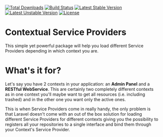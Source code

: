 [![Total Downloads](https://poser.pugx.org/rtroncoso/context/d/total.svg)](https://packagist.org/packages/rtroncoso/context)
[![Build Status](https://travis-ci.org/rtroncoso/Context.svg?branch=master)](https://travis-ci.org/rtroncoso/Context)
[![Latest Stable Version](https://poser.pugx.org/rtroncoso/context/v/stable.svg)](https://packagist.org/packages/rtroncoso/context)
[![Latest Unstable Version](https://poser.pugx.org/rtroncoso/context/v/unstable.svg)](https://packagist.org/packages/rtroncoso/context)
[![License](https://poser.pugx.org/rtroncoso/context/license.svg)](https://packagist.org/packages/rtroncoso/context)

# Contextual Service Providers
This simple yet powerful package will help you load different Service Providers depending in which context you are.

# What's it for?
Let's say you have 2 contexts in your application: an **Admin Panel** and a **RESTful WebService**. This are certainly two completely different contexts as in one context you'll maybe want to get all resources (i.e. including trashed) and in the other one you want only the active ones.

This is when Service Providers come in really handy, the only problem is that Laravel doesn't come with an out of the box solution for loading different Service Providers for different contexts giving you the possibility to registers all your repositories to a single interface and bind them through your Context's Service Provider.
